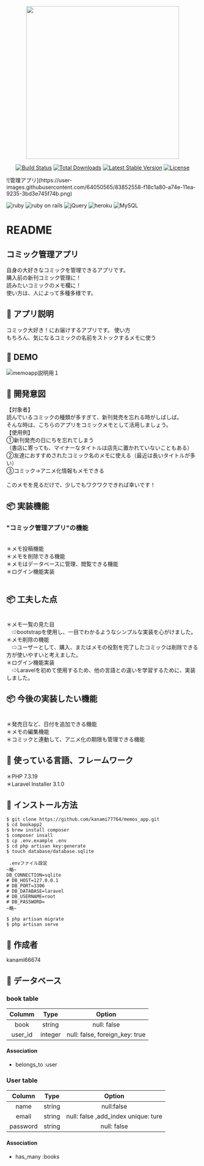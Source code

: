 <p align="center"><img src="https://res.cloudinary.com/dtfbvvkyp/image/upload/v1566331377/laravel-logolockup-cmyk-red.svg" width="400"></p>

<p align="center">
<a href="https://travis-ci.org/laravel/framework"><img src="https://travis-ci.org/laravel/framework.svg" alt="Build Status"></a>
<a href="https://packagist.org/packages/laravel/framework"><img src="https://poser.pugx.org/laravel/framework/d/total.svg" alt="Total Downloads"></a>
<a href="https://packagist.org/packages/laravel/framework"><img src="https://poser.pugx.org/laravel/framework/v/stable.svg" alt="Latest Stable Version"></a>
<a href="https://packagist.org/packages/laravel/framework"><img src="https://poser.pugx.org/laravel/framework/license.svg" alt="License"></a>
</p>
![管理アプリ](https://user-images.githubusercontent.com/64050565/83852558-f18c1a80-a74e-11ea-9235-3bd3e745f74b.png)

![ruby](https://img.shields.io/badge/-ruby-red)
![ruby on rails](https://img.shields.io/badge/-ruby%20on%20rails-orange)
![jQuery](https://img.shields.io/badge/-jquery-green)
![heroku](https://img.shields.io/badge/-heroku-blueviolet)
![MySQL](https://img.shields.io/badge/-MySQL-ff69b4)


# README

## コミック管理アプリ
自身の大好きなコミックを管理できるアプリです。
<br>購入前の新刊コミック管理に！
<br>読みたいコミックのメモ欄に！
<br>使い方は、人によって多種多様です。

## 💬 アプリ説明
コミック大好き！にお届けするアプリです。
使い方
<br>もちろん、気になるコミックの名前をストックするメモに使う

## 🎨 DEMO
![memoapp説明用１](https://user-images.githubusercontent.com/64050565/83348378-ee67e780-a366-11ea-8933-6b60b35f84cc.png)

## 💬 開発意図
【対象者】
<br>読んでいるコミックの種類が多すぎて、新刊発売を忘れる時がしばしば。
<br>そんな時は、こちらのアプリをコミックメモとして活用しましょう。
<br>【使用例】
<br>①新刊発売の日にちを忘れてしまう
<br>（書店に寄っても、マイナーなタイトルは店先に置かれていないこともある）
<br>②友達におすすめされたコミック名のメモに使える（最近は長いタイトルが多い）
<br>③コミック→アニメ化情報もメモできる
<br>
<br>このメモを見るだけで、少しでもワクワクできれば幸いです！


## 📦 実装機能
### "コミック管理アプリ"の機能
<br>＊メモ投稿機能
<br>＊メモを削除できる機能
<br>＊メモはデータベースに管理、閲覧できる機能
<br>＊ログイン機能実装
<br>
<br>
## 📦 工夫した点
<br>＊メモ一覧の見た目
<br>　⇨bootstrapを使用し、一目でわかるようなシンプルな実装を心がけました。
<br>＊メモ削除の機能
<br>　⇨ユーザーとして、購入、またはメモの役割を完了したコミックは削除できる方が使いやすいと考えました。
<br>＊ログイン機能実装
<br>　⇨Laravelを初めて使用するため、他の言語との違いを学習するために、実装しました。
<br>

## 📦 今後の実装したい機能
<br>＊発売日など、日付を追加できる機能
<br>＊メモの編集機能
<br>＊コミックと連動して、アニメ化の期限も管理できる機能
<br>

## 💬 使っている言語、フレームワーク
＊PHP 7.3.19
<br>＊Laravel Installer 3.1.0


## 💬 インストール方法
```
$ git clone https://github.com/kanami77764/memos_app.git
$ cd bookapp2
$ brew install composer
$ composer insall
$ cp .env.example .env
$ cd php artisan key:generate
$ touch database/database.sqlite

 .envファイル設定
~略~
DB_CONNECTION=sqlite
# DB_HOST=127.0.0.1
# DB_PORT=3306
# DB_DATABASE=laravel
# DB_USERNAME=root
# DB_PASSWORD=
~略~

$ php artisan migrate
$ php artisan serve
```

## 👀 作成者
kanami66674

## 💬 データベース
### book table
| Columm | Type | Option |
|:------:|:----:|:------:|
|book|string|null: false|
|user_id|integer|null: false, foreign_key: true|

#### Association
- belongs_to :user


### User table
| Column | Type | Option |
|:------:|:----:|:------:|
|name|string|null:false|
|email|string|null: false ,add_index  unique: ture|
|password|string|null: false|

#### Association
- has_many :books
